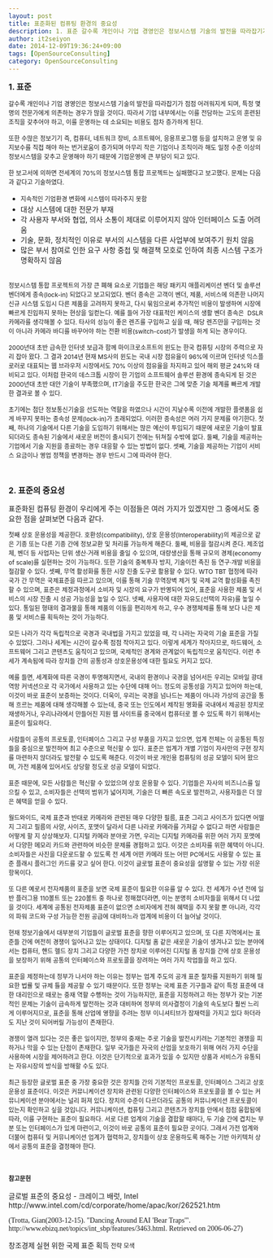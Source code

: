 ```yaml
---
layout: post
title: 표준화된 컴퓨팅 환경의 중요성
description: 1. 표준 갈수록 개인이나 기업 경영인은 정보시스템 기술의 발전을 따라잡기가 점점 어려워지게 되며, 특정 몇 명의 전문가에게 의존하는 경우가 많을 것이다. 따라서 기업 내부에서는 이를 전담하는 고도의 훈련..
author: it2seiyon
date: 2014-12-09T19:36:24+09:00
tags: [OpenSourceConsulting]
category: OpenSourceConsulting
---
```

<div class="area_view">
 <p>
  <span style="font-size: 18pt;">
   <b>
    <span style="font-size: 12pt;">
     1. 표준
    </span>
   </b>
  </span>
 </p>
 <p>
  <span style="font-size: 9pt; line-height: 1.5;">
   갈수록 개인이나 기업 경영인은 정보시스템 기술의 발전을 따라잡기가 점점 어려워지게 되며, 특정 몇 명의 전문가에게 의존하는 경우가 많을 것이다. 따라서 기업 내부에서는 이를 전담하는 고도의 훈련된 조직을 갖추어야 하고, 이를 운영하는 데 소요되는 비용도 점차 증가하게 된다.
  </span>
 </p>
 <p>
  <span style="font-size: 9pt; line-height: 1.5;">
   또한 수많은 정보기기 즉, 컴퓨터, 네트워크 장비, 소프트웨어, 응용프로그램 등을 설치하고 운영 및 유지보수를 직접 해야 하는 번거로움이 증가되며 아무리 작은 기업이나 조직이라 해도 일정 수준 이상의 정보시스템을 갖추고 운영해야 하기 때문에 기업운영에 큰 부담이 되고 있다.
  </span>
 </p>
 <p>
  <span style="font-size: 9pt; line-height: 1.5;">
   한 보고서에 의하면 전세계의 70%의 정보시스템 통합 프로젝트는 실패했다고 보고했다. 문제는 다음과 같다고 기술하였다.
  </span>
 </p>
 <ul style="list-style-type: disc;">
  <li>
   <span style="font-size: 9pt; line-height: 1.5;">
    지속적인 기업환경 변화에 시스템이 따라주지 못함
   </span>
  </li>
  <li>
   대상 시스템에 대한 전문가 부재
  </li>
  <li>
   각 사용자 부서와 협업, 의사 소통이 제대로 이루어지지 않아 인터페이스 도출 어려움
  </li>
  <li>
   기술, 문화, 정치적인 이유로 부서의 시스템을 다른 사업부에 보여주기 원치 않음
  </li>
  <li>
   많은 부서 참여로 인한 요구 사항 중첩 및 해결책 모호로 인하여 최종 시스템 구조가 명확하지 않음
  </li>
 </ul>
 <div>
  <span style="font-size: 9pt; line-height: 1.5;">
   <br/>
  </span>
 </div>
 <div>
  <span style="font-size: 9pt; line-height: 1.5;">
   정보시스템 통합 프로젝트의 가장 큰 폐해 요소로 기업들은 해당 패키지 애플리케이션 벤더 및 솔루션 벤더에게 종속(lock-in) 되었다고 보고되었다. 벤더 종속은 고객이 벤더, 제품, 서비스에 의존한 나머지 신규 시스템 도입시 다른 제품을 고려하지 못하고, 다시 묶임으로써 추가적인 비용이 발생하여 시장에 빠르게 진입하지 못하는 현상을 일컫는다. 예를 들어 가장 대표적인 케이스의 생활 벤더 종속은  DSLR 카메라를 생각해볼 수 있다. 타사의 성능이 좋은 렌즈를 구입하고 싶을 때, 해당 렌즈만을 구입하는 것이 아니라 카메라 바디를 바꾸어야 하는 전환 비용(switch-cost)가 발생을 하게 되는 경우이다.
  </span>
 </div>
 <p>
  <span style="font-size: 9pt; line-height: 1.5;">
   2000년대 초반 급속한 인터넷 보급과 함께 마이크로소프트의 윈도는 한국 컴퓨팅 시장의 주력으로 자리 잡아 왔다. 그 결과 2014년 현재 MS사의 윈도는 국내 시장 점유율이 96%에 이르며 인터넷 익스플로러로 대표되는 웹 브라우저 시장에서도 70% 이상의 점유율을 차지하고 있어 해외 평균 24%와 대비되고 있다. 이처럼 한국의 데스크톱 시장이 한 기업의 소프트웨어 솔루션 환경에 종속되게 된 것은 2000년대 초반 대안 기술이 부족했으며, IT기술을 주도한 한국은 그에 맞춘 기술 체계를 빠르게 개발한 결과로 볼 수 있다.
  </span>
 </p>
 <p>
  <span style="font-size: 9pt; line-height: 1.5;">
   초기에는 첨단 정보통신기술을 선도하는 역할을 하였으나 시간이 지날수록 이전에 개발한 플랫폼을 쉽게 바꾸지 못하는 종속성 문제(lock-in)가 초래되었다. 이러한 종속성은 여러 가지 문제를 야기한다. 첫째, 하나의 기술에서 다른 기술을 도입하기 위해서는 많은 예산이 투입되기 때문에 새로운 기술이 발표되더라도 종속된 기술에서 새로운 버전이 출시되기 전에는 뒤쳐질 수밖에 없다. 둘째, 기술을 제공하는 기업에서 기술 지원을 종료하는 경우 대응할 수 있는 방법이 없다. 셋째, 기술을 제공하는 기업이 서비스 요금이나 영업 정책을 변경하는 경우 반드시 그에 따라야 한다.
  </span>
 </p>
 <p>
  <span style="font-size: 9pt; line-height: 1.5;">
   <br/>
  </span>
 </p>
 <p>
  <span style="font-size: 12pt;">
   <b>
    2. 표준의 중요성
   </b>
  </span>
 </p>
 <p>
  표준화된 컴퓨팅 환경이 우리에게 주는 이점들은 여러 가지가 있겠지만 그 중에서도 중요한 점을 살펴보면 다음과 같다.
 </p>
 <p>
  <span style="font-size: 9pt; line-height: 1.5;">
   첫째 상호 운용성을 제공한다. 호환성(compatibility), 상호 운용성(Interoperability)의 제공으로 같은 기종 또는 다른 기종 간에 정보교환 및 처리를 가능하게 해준다. 둘째, 비용을 절감시켜 준다. 제조업체, 벤더 등 사업자는 단위 생산·거래 비용을 줄일 수 있으며, 대량생산을 통해 규모의 경제(economy of scale)를 실현하는 것이 가능하다. 또한 기술의 중복투자 방지, 기술이전 촉진 등 연구·개발 비용을 절감할 수 있다. 셋째, 무역 활성화를 통한 시장 진출 도구로 활용할 수 있다. WTO TBT 협정에 따라 국가 간 무역은 국제표준을 따르고 있으며, 이를 통해 기술 무역장벽 제거 및 국제 교역 활성화를 촉진할 수 있으며, 표준은 제정과정에서 소비자 및 시장의 요구가 반영되어 있어, 표준을 사용한 제품 및 서비스의 시장 진출 시 성공 가능성을 높일 수 있다. 넷째, 사용자에 대한 자유도(선택의 자유)를 높일 수 있다. 통일된 형태의 결과물을 통해 제품의 이동을 편리하게 하고, 우수 경쟁체제를 통해 보다 나은 제품 및 서비스를 획득하는 것이 가능하다.
  </span>
 </p>
 <p>
  <span style="font-size: 9pt; line-height: 1.5;">
   모든 나라가 각각 독립적으로 국경과 국내법을 가지고 있었을 때, 각 나라는 자국의 기술 표준을 가질 수 있었다. 그러나 세계는 시간이 갈수록 점점 작아지고 있다. 이렇게 세계가 작아지므로, 하드웨어, 소프트웨어 그리고 콘텐츠도 움직이고 있으며, 국제적인 경계와 관계없이 독립적으로 움직인다. 이런 추세가 계속됨에 따라 장치들 간의 공통성과 상호운용성에 대한 필요도 커지고 있다.
  </span>
 </p>
 <p>
  <span style="font-size: 9pt; line-height: 1.5;">
   예를 들면, 세계화에 따른 국경이 투명해지면서, 국내의 환경이나 국경을 넘어서든 우리는 모바일 광대역망 커넥션으로 각 국가에서 사용하고 있는 수단에 대해 어느 정도의 공통성을 가지고 있어야 하는데, 이것이 바로 표준이 보증하는 것이다. 더욱이, 우리는 국경을 넘나드는 제품이 아니라 가상의 공간을 통해 흐르는 제품에 대해 생각해볼 수 있는데, 중국 또는 인도에서 제작된 영화를 국내에서 제공된 장치로 재생하거나, 우리나라에서 만들어진 지원 웹 사이트를 중국에서 컴퓨터로 볼 수 있도록 하기 위해서는 표준이 필요하다.
  </span>
 </p>
 <p>
  <span style="font-size: 9pt; line-height: 1.5;">
   사람들이 공통의 프로토콜, 인터페이스 그리고 구성 부품을 가지고 있으면, 업계 전체는 이 공통된 특징들을 중심으로 발전하여 최고 수준으로 혁신할 수 있다. 표준은 업계가 개별 기업이 자사만의 구현 장치를 마련하지 않더라도 발전할 수 있도록 해준다. 이것이 바로 개인용 컴퓨팅의 성공 모델이 되어 왔으며, 가전 제품에 있어서도 상당할 정도로 성공 모델이 되었다.
  </span>
 </p>
 <p>
  <span style="font-size: 9pt; line-height: 1.5;">
   표준 때문에, 모든 사람들은 혁신할 수 있었으며 상호 운용할 수 있다. 기업들은 자사의 비즈니스를 일으킬 수 있고, 소비자들은 선택의 범위가 넓어지며, 기술은 더 빠른 속도로 발전하고, 사용자들은 더 많은 혜택을 얻을 수 있다.
  </span>
 </p>
 <p>
  <span style="font-size: 9pt; line-height: 1.5;">
   월드와이드, 국제 표준과 반대로 카메라와 관련된 매우 다양한 필름, 표준 그리고 사이즈가 있다면 어떨지 그리고 필름의 사양, 사이즈, 포맷이 달라서 다른 나라로 카메라를 가져갈 수 없다고 하면 사람들은 어떻게 할 지 상상해보자. 디지털 카메라 분야로 가면, 우리는 디지털 카메라를 위한 여러 가지 포맷에서 다양한 메모리 카드와 관련하여 비슷한 문제를 경험하고 있다. 이것은 소비자를 위한 혜택이 아니다. 소비자들은 사진을 다운로드할 수 있도록 전 세계 어떤 카메라 또는 어떤 PC에서도 사용할 수 있는 표준 플래시 플러그인 카드를 갖고 싶어 한다. 이것이 글로벌 표준이 중요성을 설명할 수 있는 가장 쉬운 항목이다.
  </span>
 </p>
 <p>
  <span style="font-size: 9pt; line-height: 1.5;">
   또 다른 예로서 전자제품의 표준을 보면 국제 표준이 필요한 이유를 알 수 있다. 전 세계가 수년 전에 일반 플러그용 110볼트 또는 220볼트 중 하나로 정해졌더라면, 이는 분명히 소비자들을 위해서 더 나았을 것이다. 세계에 공통된 전자제품 표준이 없으면 소비자에게 전혀 혜택을 주지 못할 뿐 아니라, 각각의 파워 코드와 구성 가능한 전원 공급에 대비하느라 업계에 비용이 더 늘어날 것이다.
  </span>
 </p>
 <p>
  <span style="font-size: 9pt; line-height: 1.5;">
   현재 정보기술에서 대부분의 기업들이 글로벌 표준을 향한 이루어지고 있으며, 또 다른 지역에서는 표준들 간에 여전히 경쟁이 일어나고 있는 상태이다. 디지털 홈 같은 새로운 기술이 생겨나고 있는 분야에서는 컴퓨터, 핸드 헬드 장치 그리고 다양한 가전 장치로 이루어진 디지털 홈 장치들 간에 상호 운용성을 보장하기 위해 공통의 인터페이스와 프로토콜을 장려하는 여러 가지 작업들을 하고 있다.
  </span>
 </p>
 <p>
  <span style="font-size: 9pt; line-height: 1.5;">
   표준을 제정하는데 정부가 나서야 하는 이유는 정부는 업계 주도의 공개 표준 절차를 지원하기 위해 필요한 법률 및 규제 틀을 제공할 수 있기 때문이다. 또한 정부는 국제 표준 기구들과 같이 특정 표준에 대한 대리인으로 때로는 중재 역할 수행하는 것이 가능하지만, 표준을 지정하려고 하는 정부가 갖는 기본적인 문제는 기술이 급속하게 발전하는 것과 대비하여 정부의 의사결정이 기술의 속도보다 훨씬 느리게 이루어지므로, 표준을 통해 산업에 영향을 주려는 정부 이니셔티브가 잠재력을 가지고 있다 하더라도 지난 것이 되어버릴 가능성이 존재한다.
  </span>
 </p>
 <p>
  <span style="font-size: 9pt; line-height: 1.5;">
   경쟁이 열려 있다는 것은 좋은 일이지만, 정부의 중재는 주로 기술을 발전시키려는 기본적인 경쟁을 피하거나 막을 수 있는 단점이 존재한다. 일부 국가들은 자국의 산업을 보호하기 위해 여러 가지 수단을 사용하여 시장을 제어하려고 한다. 이것은 단기적으로 효과가 있을 수 있지만 상품과 서비스가 유통되는 자유시장의 방식을 방해할 수도 있다.
  </span>
 </p>
 <p>
  <span style="font-size: 9pt; line-height: 1.5;">
   최근 등장한 글로벌 표준 중 가장 중요한 것은 장치들 간의 기본적인 프로토콜, 인터페이스 그리고 상호 운용성 표준이다. 이것은 커뮤니케이션 장치와 관련된 다양한 인터페이스와 프로토콜을 볼 수 있는 커뮤니케이션 분야에서는 널리 퍼져 있다. 장치의 수준이 다르더라도 공통의 커뮤니케이션 프로토콜이 있는지 확인하고 싶을 것입니다. 커뮤니케이션, 컴퓨팅 그리고 콘텐츠가 장치들 안에서 점점 융합됨에 따라, 이를 구현하는 표준이 필요하다. 서로 다른 업계의 기술을 결합할 때마다, 두 기술 간에 겹치는 부분 또는 인터페이스가 있게 마련이고, 이것이 바로 공통의 표준이 필요한 곳이다. 그래서 가전 업계와 더불어 컴퓨터 및 커뮤니케이션 업계가 협력하고, 장치들이 상호 운용하도록 해주는 기반 아키텍처 상에서 공통의 표준을 결정해야 한다.
  </span>
 </p>
 <p>
  <br/>
 </p>
 <p>
  <span style="font-size: 9pt; line-height: 1.5;">
   <b>
    참고문헌
   </b>
  </span>
 </p>
 <p>
  글로벌 표준의 중요성 - 크레이그 배럿, Intel http://www.intel.com/cd/corporate/home/apac/kor/262521.htm
 </p>
 <p class="0">
  <span style="font-family:한양중고딕;mso-ascii-font-family:한양중고딕;mso-font-width:100%;letter-spacing:0.0pt;mso-text-raise:0.0pt;">
   (Trotta, Gian(2003-12-15). "Dancing Around EAI 'Bear Traps'". http://www.ebizq.net/topics/int_sbp/features/3463.html. Retrieved on 2006-06-27)
  </span>
 </p>
 <p class="0">
  <font face="한양중고딕">
   창조경제 실현 위한 국제 표준 획득
  </font>
  <span style="font-family: 한양중고딕; font-size: 9pt; line-height: 1.5;">
   전략 모색
  </span>
 </p>
 <div class="container_postbtn">
 </div>
 <div style="text-align:left; padding-top:10px;clear:both">
 </div>
</div>
